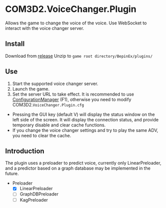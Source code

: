 # COM3D2.VoiceChanger.Plugin

Allows the game to change the voice of the voice. Use WebSocket to interact with the voice changer server.

## Install

Download from [release](https://github.com/silver1145/COM3D2.VoiceChanger/releases)
Unzip to `game root directory/BepinEx/plugins/`

## Use

1. Start the supported voice changer server.
2. Launch the game.
3. Set the server URL to take effect. It is recommended to use [ConfigurationManager](https://github.com/BepInEx/BepInEx.ConfigurationManager) (F1), otherwise you need to modify COM3D2.`VoiceChanger.Plugin.cfg`

* Pressing the GUI key (default V) will display the status window on the left side of the screen. It will display the connection status, and provide temporary disable and clear cache functions.
* If you change the voice changer settings and try to play the same ADV, you need to clear the cache.

## Introduction

The plugin uses a preloader to predict voice, currently only LinearPreloader, and a predictor based on a graph database may be implemented in the future.

* Preloader
  * [x] LinearPreloader
  * [ ] GraphDBPreloader
  * [ ] KagPreloader
